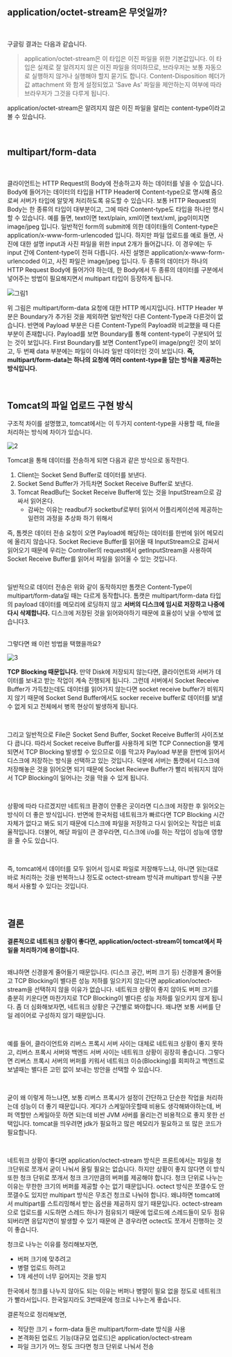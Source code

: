 ## application/octet-stream은 무엇일까?
<br>

구글링 결과는 다음과 같습니다.


> application/octet-stream은 이 타입은 이진 파일을 위한 기본값입니다. 이 타입은 실제로 잘 알려지지 않은 이진 파일을 의미하므로, 브라우저는 보통 자동으로 실행하지 않거나 실행해야 할지 묻기도 합니다. Content-Disposition 헤더가 값 attachment 와 함게 설정되었고 'Save As' 파일을 제안하는지 여부에 따라 브라우저가 그것을 다루게 됩니다.

application/octet-stream은 알려지지 않은 이진 파일을 알리는 content-type이라고 볼 수 있습니다.

<br>

## multipart/form-data
<br>

클라이언트는 HTTP Request의 Body에 전송하고자 하는 데이터를 넣을 수 있습니다. Body에 들어가는 데이터의 타입을 HTTP Header에 Content-type으로 명시해 줌으로써 서버가 타입에 알맞게 처리하도록 유도할 수 있습니다. 보통 HTTP Request의 Body는 한 종류의 타입이 대부분이고, 그에 따라 Content-type도 타입을 하나만 명시할 수 있습니다. 예를 들면, text이면 text/plain, xml이면 text/xml, jpg이미지면 image/jpeg 입니다. 일반적인 form의 submit에 의한 데이터들의 Content-type은 application/x-www-form-urlencoded 입니다. 하지만 파일 업로드를 예로 들면, 사진에 대한 설명 input과 사진 파일을 위한 input 2개가 들어갑니다. 이 경우에는 두 input 간에 Content-type이 전혀 다릅니다. 사진 설명은 application/x-www-form-urlencoded 이고, 사진 파일은 image/jpeg 입니다. 두 종류의 데이터가 하나의 HTTP Request Body에 들어가야 하는데, 한 Body에서 두 종류의 데이터를 구분에서 넣어주는 방법이 필요해지면서 multipart 타입이 등장하게 됩니다.


![그림1](./1.png)


위 그림은 multipart/form-data 요청에 대한 HTTP 메시지입니다. HTTP Header 부분은 Boundary가 추가된 것을 제외하면 일반적인 다른 Content-Type과 다른것이 없습니다. 반면에 Payload 부분은 다른 Content-Type의 Payload와 비교했을 때 다른 부분이 존재합니다. Payload를 보면 Boundary를 통해 content-type이 구분되어 있는 것이 보입니다. First Boundary를 보면 ContentType이 image/png인 것이 보이고, 두 번째 data 부분에는 파일이 아니라 일반 데이터인 것이 보입니다. __즉, multipart/form-data는 하나의 요청에 여러 content-type을 담는 방식을 제공하는 방식입니다.__


<br>

## Tomcat의 파일 업로드 구현 방식

구조적 차이를 설명했고, tomcat에서는 이 두가지 content-type을 사용할 때, file을 처리하는 방식에 차이가 있습니다.

![2](./2.png)


Tomcat을 통해 데이터를 전송하게 되면 다음과 같은 방식으로 동작한다.
1. Client는 Socket Send Buffer로 데이터를 보낸다.
2. Socket Send Buffer가 가득차면 Socket Receive Buffer로 보낸다.
3. Tomcat ReadBuf는 Socket Receive Buffer에 있는 것을 InputStream으로 감싸서 읽어온다.
   - 감싸는 이유는 readbuf가 socketbuf로부터 읽어서 어플리케이션에 제공하는 일련의 과정을 추상화 하기 위해서


즉, 톰켓은 데이터 전송 요청이 오면 Payload에 해당하는 데이터를 한번에 읽어 메모리에 올리지 않습니다. Socket Recieve Buffer를 읽어올 때 InputStream으로 감싸서 읽어오기 때문에 우리는 Controller의 request에서 getInputStream을 사용하여 Socket Receive Buffer를 읽어서 파일을 읽어올 수 있는 것입니다.

<br>

일반적으로 데이터 전송은 위와 같이 동작하지만 톰캣은 Content-Type이 multipart/form-data일 때는 다르게 동작합니다. 톰캣은 multipart/form-data 타입의 payload 데이터를 메모리에 로딩하지 않고 **서버의 디스크에 임시로 저장하고 나중에 다시 삭제합니다.** 디스크에 저장된 것을 읽어와야하기 때문에 효율성이 낮을 수밖에 없습니다3.

<br>
그렇다면 왜 이런 방법을 택했을까요?  

![3](./3.png)

**TCP Blocking 때문입니다.** 만약 Disk에 저장되지 않는다면, 클라이언트와 서버가 데이터를 보내고 받는 작업이 계속 진행되게 됩니다. 그런데 서버에서 Socket Receive Buffer가 가득찼는데도 데이터를 읽어가지 않는다면 socket receive buffer가 비워지지 않기 때문에 Socket Send Buffer에서도 socker receive buffer로 데이터를 보낼 수 없게 되고 전체에서 병목 현상이 발생하게 됩니다.

<br>

그리고 일반적으로 File은 Socket Send Buffer, Socket Receive Buffer의 사이즈보다 큽니다. 따라서 Socket receive Buffer를 사용하게 되면 TCP Connection을 맺게 되면서 TCP Blocking 발생할 수 있으므로 이를 막고자 Payload 부분을 한번에 읽어서 디스크에 저장하는 방식을 선택하고 있는 것입니다. 덕분에 서버는 톰캣에서 디스크에 저장해놓은 것을 읽어오면 되기 때문에 Socket Recieve Buffer가 빨리 비워지지 않아서 TCP Blocking이 일어나는 것을 막을 수 있게 됩니다.

<br>

상황에 따라 다르겠지만 네트워크 환경이 안좋은 곳이라면 디스크에 저장한 후 읽어오는 방식이 더 좋은 방식입니다. 반면에 한국처럼 네트워크가 빠르다면 TCP Blocking 시간 자체가 없다고 봐도 되기 때문에 디스크에 파일을 저장하고 다시 읽어오는 작업은 비효율적입니다. 더불어, 해당 파일이 큰 경우라면, 디스크에 i/o를 하는 작업이 성능에 영향을 줄 수도 있습니다.  

<br>

즉, tomcat에서 데이터를 모두 읽어서 임시로 파일로 저장해두느냐, 아니면 읽는대로 바로 처리하는 것을 반복하느냐 정도로 octect-stream 방식과 multipart 방식을 구분해서 사용할 수 있다는 것입니다.

<br>

## 결론
**결론적으로 네트워크 상황이 좋다면, application/octect-stream이 tomcat에서 파일을 처리하기에 용이합니다.**  
<br>

왜냐하면 신경쓸게 줄어들기 때문입니다. (디스크 공간, 버퍼 크기 등) 신경쓸게 줄어들고 TCP Blocking이 별다른 성능 저하를 일으키지 않는다면 application/octect-stream을 선택하지 않을 이유가 없습니다. 네트워크 상황이 좋지 않아도 버퍼 크기를 충분히 키운다면 마찬가지로 TCP Blocking이 별다른 성능 저하를 일으키지 않게 됩니다. 좀 더 심화해보자면, 네트워크 상황은 구간별로 봐야합니다. 왜냐면 보통 서버를 단일 레이어로 구성하지 않기 때문입니다.

<br>

예를 들어, 클라이언트와 리버스 프록시 서버 사이는 대체로 네트워크 상황이 좋지 못하고, 리버스 프록시 서버와 백엔드 서버 사이는 네트워크 상황이 굉장히 좋습니다. 그렇다면 리버스 프록시 서버의 버퍼를 키워서 네트워크 이슈(Blocking)를 회피하고 백엔드로 보낼때는 별다른 고민 없이 보내는 방안을 선택할 수 있습니다.

<br>

굳이 왜 이렇게 하느냐면, 보통 리버스 프록시가 설정이 간단하고 단순한 작업을 처리하는데 성능이 더 좋기 때문입니다. 게다가 스케일아웃할때 비용도 생각해봐야하는데, 버퍼 역할만 스케일아웃 하면 되는데 비싼 JVM 서버를 올리는건 비용적으로 좋지 못한 선택입니다. tomcat을 띄우려면 jdk가 필요하고 많은 메모리가 필요하고 또 많은 코드가 필요합니다.

<br>

네트워크 상황이 좋다면 application/octect-stream 방식은 프론트에서는 파일을 청크단위로 쪼개서 굳이 나눠서 올릴 필요는 없습니다. 하지만 상황이 좋지 않다면 이 방식 또한 청크 단위로 쪼개서 청크 크기만큼의 버퍼를 제공해야 합니다. 청크 단위로 나누는 이유는 무한한 크기의 버퍼를 제공할 수는 없기 때문입니다. octect 방식은 쪼갤수도 안쪼갤수도 있지만 multipart 방식은 무조건 청크로 나눠야 합니다. 왜냐하면 tomcat에서 multipart를 스트리밍해서 받는 옵션을 제공하지 않기 때문입니다. octect-stream으로 업로드를 시도하면 스레드 하나가 점유되기 때문에 업로드에 스레드들이 모두 점유되버리면 응답지연이 발생할 수 있기 때문에 큰 경우라면 octect도 쪼개서 진행하는 것이 좋습니다. 

청크로 나누는 이유를 정리해보자면,
* 버퍼 크기에 맞추려고
* 병렬 업로드 하려고
* 1개 세션이 너무 길어지는 것을 방지

한국에서 청크를 나누지 않아도 되는 이유는 버퍼나 병렬이 필요 없을 정도로 네트워크가 빨라서입니다. 한국일지라도 3번때문에 청크로 나누는게 좋습니다.

결론적으로 정리해보면,
+ 적당한 크기 + form-data 들은 multipart/form-date 방식을 사용
+ 본격화된 업로드 기능(대규모 업로드)은 application/octect-stream
+ 파일 크기가 어느 정도 크다면 청크 단위로 나눠서 전송

